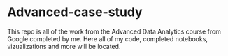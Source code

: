 # Advanced-case-study
This repo is all of the work from the Advanced Data Analytics course from Google completed by me. Here all of my code, completed notebooks, vizualizations and more will be located. 
